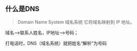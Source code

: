 ## 什么是DNS

> Domain Name System 域名系统
它将域名映射到 IP 地址。

域名-->联系人姓名，IP地址-->号码；

打电话时，DNS（域名系统）就把姓名“解析”为号码